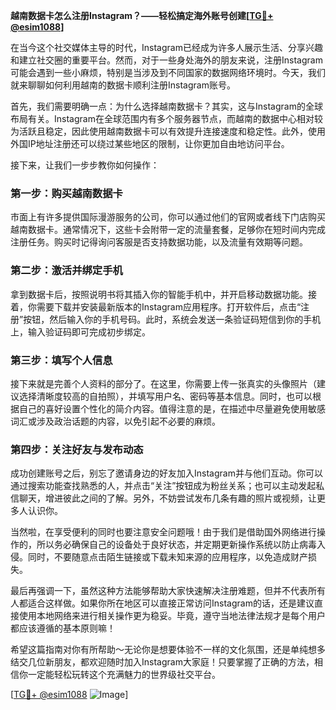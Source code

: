 **越南数据卡怎么注册Instagram？——轻松搞定海外账号创建[[TG💪+ @esim1088](https://t.me/s/esim1088)]**

在当今这个社交媒体主导的时代，Instagram已经成为许多人展示生活、分享兴趣和建立社交圈的重要平台。然而，对于一些身处海外的朋友来说，注册Instagram可能会遇到一些小麻烦，特别是当涉及到不同国家的数据网络环境时。今天，我们就来聊聊如何利用越南的数据卡顺利注册Instagram账号。

首先，我们需要明确一点：为什么选择越南数据卡？其实，这与Instagram的全球布局有关。Instagram在全球范围内有多个服务器节点，而越南的数据中心相对较为活跃且稳定，因此使用越南数据卡可以有效提升连接速度和稳定性。此外，使用外国IP地址注册还可以绕过某些地区的限制，让你更加自由地访问平台。

接下来，让我们一步步教你如何操作：

### 第一步：购买越南数据卡

市面上有许多提供国际漫游服务的公司，你可以通过他们的官网或者线下门店购买越南数据卡。通常情况下，这些卡会附带一定的流量套餐，足够你在短时间内完成注册任务。购买时记得询问客服是否支持数据功能，以及流量有效期等问题。

### 第二步：激活并绑定手机

拿到数据卡后，按照说明书将其插入你的智能手机中，并开启移动数据功能。接着，你需要下载并安装最新版本的Instagram应用程序。打开软件后，点击“注册”按钮，然后输入你的手机号码。此时，系统会发送一条验证码短信到你的手机上，输入验证码即可完成初步绑定。

### 第三步：填写个人信息

接下来就是完善个人资料的部分了。在这里，你需要上传一张真实的头像照片（建议选择清晰度较高的自拍照），并填写用户名、密码等基本信息。同时，也可以根据自己的喜好设置个性化的简介内容。值得注意的是，在描述中尽量避免使用敏感词汇或涉及政治话题的内容，以免引起不必要的麻烦。

### 第四步：关注好友与发布动态

成功创建账号之后，别忘了邀请身边的好友加入Instagram并与他们互动。你可以通过搜索功能查找熟悉的人，并点击“关注”按钮成为粉丝关系；也可以主动发起私信聊天，增进彼此之间的了解。另外，不妨尝试发布几条有趣的照片或视频，让更多人认识你。

当然啦，在享受便利的同时也要注意安全问题哦！由于我们是借助国外网络进行操作的，所以务必确保自己的设备处于良好状态，并定期更新操作系统以防止病毒入侵。同时，不要随意点击陌生链接或下载未知来源的应用程序，以免造成财产损失。

最后再强调一下，虽然这种方法能够帮助大家快速解决注册难题，但并不代表所有人都适合这样做。如果你所在地区可以直接正常访问Instagram的话，还是建议直接使用本地网络来进行相关操作更为稳妥。毕竟，遵守当地法律法规才是每个用户都应该遵循的基本原则嘛！

希望这篇指南对你有所帮助～无论你是想要体验不一样的文化氛围，还是单纯想多结交几位新朋友，都欢迎随时加入Instagram大家庭！只要掌握了正确的方法，相信你一定能轻松玩转这个充满魅力的世界级社交平台。

[[TG💪+ @esim1088](https://t.me/s/esim1088) ![Image](https://i.postimg.cc/4NQfJmqS/Snipaste-2025-05-13-00-14-12.png)]